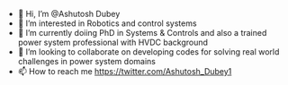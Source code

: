 - 👋 Hi, I’m @Ashutosh Dubey
- 👀 I’m interested in Robotics and control systems
- 🌱 I’m currently doiing PhD in Systems & Controls and also a trained power system professional with HVDC background
- 💞️ I’m looking to collaborate on developing codes for solving real world challenges in power system domains
- 📫 How to reach me https://twitter.com/Ashutosh_Dubey1

<!---
Ashu-kd/Ashu-kd is a ✨ special ✨ repository because its `README.md` (this file) appears on your GitHub profile.
You can click the Preview link to take a look at your changes.
--->
